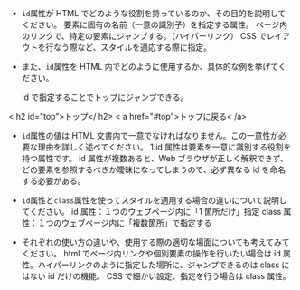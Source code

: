 - `id`属性が HTML でどのような役割を持っているのか、その目的を説明してください。
  要素に固有の名前（一意の識別子）を指定する属性。
  ページ内のリンクで、特定の要素にジャンプする。（ハイパーリンク）
  CSS でレイアウトを行なう際など、スタイルを適応する際に指定。

- また、`id`属性を HTML 内でどのように使用するか、具体的な例を挙げてください。

  id で指定することでトップにジャンプできる。

< h2 id="top">トップ</ h2>
< a href="#top">トップに戻る< /a>

- `id`属性の値は HTML 文書内で一意でなければなりません。この一意性が必要な理由を詳しく述べてください。
  1.id 属性は要素を一意に識別する役割を持つ属性です。
  id 属性が複数あると、Web ブラウザが正しく解釈できず、どの要素を参照するべきか曖昧になってしまうので、必ず異なる id を命名する必要がある。

- `id`属性と`class`属性を使ってスタイルを適用する場合の違いについて説明してください。
  id 属性：１つのウェブページ内に「1 箇所だけ」指定
  class 属性：１つのウェブページ内に「複数箇所」で指定する

- それぞれの使い方の違いや、使用する際の適切な場面についても考えてみてください。
  html でページ内リンクや個別要素の操作を行いたい場合は id 属性。ハイパーリンクのように指定した場所に、ジャンプできるのは class にはない id だけの機能。
  CSS で細かい設定、指定を行う場合は class 属性。
